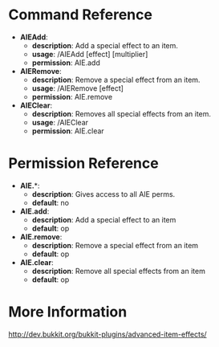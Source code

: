 Command Reference
==============================
*	**AIEAdd**:
	*	**description**: Add a special effect to an item.
	*	**usage**: /AIEAdd [effect] [multiplier]
	*	**permission**: AIE.add
*	**AIERemove**:
	*	**description**: Remove a special effect from an item.
	*	**usage**: /AIERemove [effect]
	*	**permission**: AIE.remove
*	**AIEClear**:
	*	**description**: Removes all special effects from an item.
	*	**usage**: /AIEClear
	*	**permission**: AIE.clear

Permission Reference
==============================
*	**AIE.***:
	*	**description**: Gives access to all AIE perms.
	*	**default**: no
*	**AIE.add**:
	*	**description**: Add a special effect to an item
	*	**default**: op
*	**AIE.remove**:
	*	**description**: Remove a special effect from an item
	*	**default**: op
*	**AIE.clear**:
	*	**description**: Remove all special effects from an item
	*	**default**: op

More Information
==============================
http://dev.bukkit.org/bukkit-plugins/advanced-item-effects/
